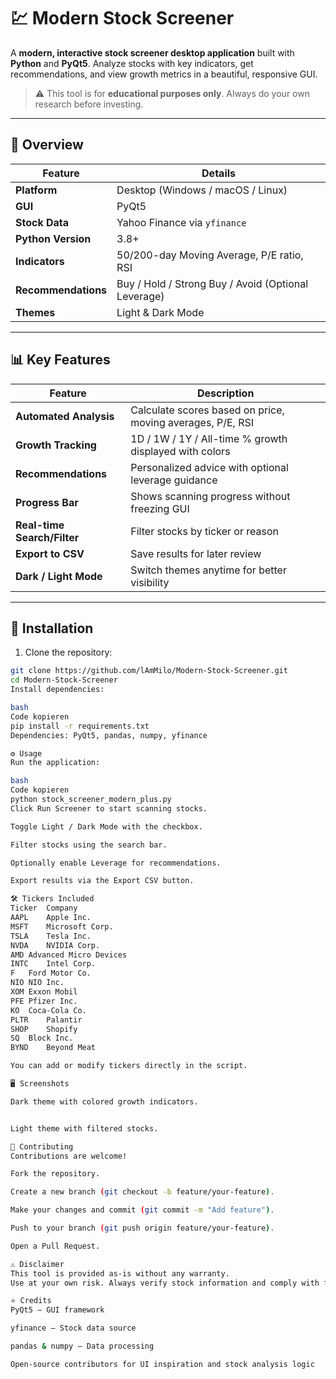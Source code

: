 # 💹 Modern Stock Screener

A **modern, interactive stock screener desktop application** built with **Python** and **PyQt5**. Analyze stocks with key indicators, get recommendations, and view growth metrics in a beautiful, responsive GUI.

> ⚠️ This tool is for **educational purposes only**. Always do your own research before investing.

---

## 🧠 Overview

| Feature | Details |
|---------|---------|
| **Platform** | Desktop (Windows / macOS / Linux) |
| **GUI** | PyQt5 |
| **Stock Data** | Yahoo Finance via `yfinance` |
| **Python Version** | 3.8+ |
| **Indicators** | 50/200-day Moving Average, P/E ratio, RSI |
| **Recommendations** | Buy / Hold / Strong Buy / Avoid (Optional Leverage) |
| **Themes** | Light & Dark Mode |

---

## 📊 Key Features

| Feature | Description |
|---------|-------------|
| **Automated Analysis** | Calculate scores based on price, moving averages, P/E, RSI |
| **Growth Tracking** | 1D / 1W / 1Y / All-time % growth displayed with colors |
| **Recommendations** | Personalized advice with optional leverage guidance |
| **Progress Bar** | Shows scanning progress without freezing GUI |
| **Real-time Search/Filter** | Filter stocks by ticker or reason |
| **Export to CSV** | Save results for later review |
| **Dark / Light Mode** | Switch themes anytime for better visibility |

---

## 🚀 Installation

1. Clone the repository:

```bash
git clone https://github.com/lAmMilo/Modern-Stock-Screener.git
cd Modern-Stock-Screener
Install dependencies:

bash
Code kopieren
pip install -r requirements.txt
Dependencies: PyQt5, pandas, numpy, yfinance

⚙️ Usage
Run the application:

bash
Code kopieren
python stock_screener_modern_plus.py
Click Run Screener to start scanning stocks.

Toggle Light / Dark Mode with the checkbox.

Filter stocks using the search bar.

Optionally enable Leverage for recommendations.

Export results via the Export CSV button.

🛠️ Tickers Included
Ticker	Company
AAPL	Apple Inc.
MSFT	Microsoft Corp.
TSLA	Tesla Inc.
NVDA	NVIDIA Corp.
AMD	Advanced Micro Devices
INTC	Intel Corp.
F	Ford Motor Co.
NIO	NIO Inc.
XOM	Exxon Mobil
PFE	Pfizer Inc.
KO	Coca-Cola Co.
PLTR	Palantir
SHOP	Shopify
SQ	Block Inc.
BYND	Beyond Meat

You can add or modify tickers directly in the script.

🖥️ Screenshots

Dark theme with colored growth indicators.


Light theme with filtered stocks.

🧾 Contributing
Contributions are welcome!

Fork the repository.

Create a new branch (git checkout -b feature/your-feature).

Make your changes and commit (git commit -m "Add feature").

Push to your branch (git push origin feature/your-feature).

Open a Pull Request.

⚠️ Disclaimer
This tool is provided as-is without any warranty.
Use at your own risk. Always verify stock information and comply with financial regulations.

⭐ Credits
PyQt5 – GUI framework

yfinance – Stock data source

pandas & numpy – Data processing

Open-source contributors for UI inspiration and stock analysis logic
